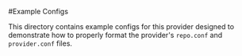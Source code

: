 #Example Configs

This directory contains example configs for this provider designed to demonstrate how to properly format the provider's `repo.conf` and `provider.conf` files.

